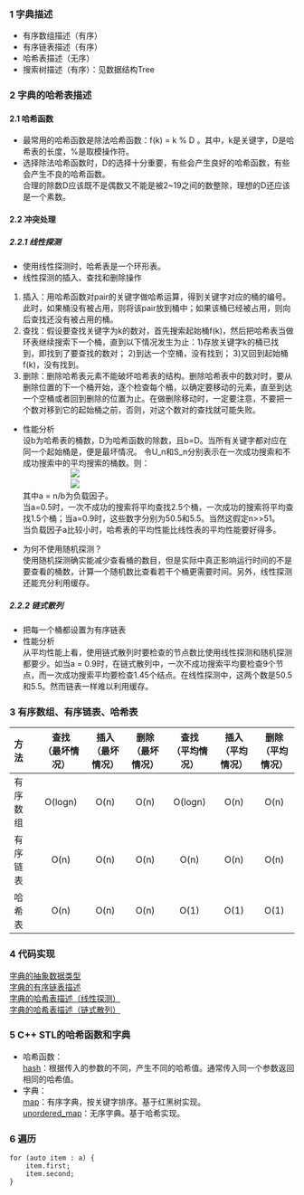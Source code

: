 <script type="text/javascript" src="http://cdn.mathjax.org/mathjax/latest/MathJax.js?config=default"></script>

### 1 字典描述

 - 有序数组描述（有序）
 - 有序链表描述（有序）
 - 哈希表描述（无序）
 - 搜索树描述（有序）：见数据结构Tree

### 2 字典的哈希表描述    
#### 2.1 哈希函数
 - 最常用的哈希函数是除法哈希函数：f(k) = k % D 。其中，k是关键字，D是哈希表的长度，%是取模操作符。
 - 选择除法哈希函数时，D的选择十分重要，有些会产生良好的哈希函数，有些会产生不良的哈希函数。<br />合理的除数D应该既不是偶数又不能是被2~19之间的数整除，理想的D还应该是一个素数。

#### 2.2 冲突处理

##### 2.2.1 线性探测
 - 使用线性探测时，哈希表是一个环形表。
 - 线性探测的插入、查找和删除操作  
  1. 插入：用哈希函数对pair的关键字做哈希运算，得到关键字对应的桶的编号。此时，如果桶没有被占用，则将该pair放到桶中；如果该桶已经被占用，则向后查找还没有被占用的桶。
  2. 查找：假设要查找关键字为k的数对，首先搜索起始桶f(k)，然后把哈希表当做环表继续搜索下一个桶，直到以下情况发生为止：1)存放关键字k的桶已找到，即找到了要查找的数对； 2)到达一个空桶，没有找到； 3)又回到起始桶f(k)，没有找到。
  3. 删除：删除哈希表元素不能破坏哈希表的结构。删除哈希表中的数对时，要从删除位置的下一个桶开始，逐个检查每个桶，以确定要移动的元素，直至到达一个空桶或者回到删除的位置为止。在做删除移动时，一定要注意，不要把一个数对移到它的起始桶之前，否则，对这个数对的查找就可能失败。

 - 性能分析   
设b为哈希表的桶数，D为哈希函数的除数，且b=D。当所有关键字都对应在同一个起始桶是，便是最坏情况。
令U_n和S_n分别表示在一次成功搜索和不成功搜索中的平均搜索的桶数。则：<br />
&emsp;&emsp;&emsp;&emsp;&emsp;&emsp;<img src="http://www.forkosh.com/mathtex.cgi? \Large U_{n} \approx \frac{1}{2}(1+\frac{1}{(1-a)^2})"><br />
&emsp;&emsp;&emsp;&emsp;&emsp;&emsp;<img src="http://www.forkosh.com/mathtex.cgi? \Large S_{n} \approx \frac{1}{2}(1+\frac{1}{1-a})">  
其中a = n/b为负载因子。  
当a=0.5时，一次不成功的搜索将平均查找2.5个桶，一次成功的搜索将平均查找1.5个桶；当a=0.9时，这些数字分别为50.5和5.5。当然这假定n>>51。<br >
当负载因子a比较小时，哈希表的平均性能比线性表的平均性能要好得多。  

 - 为何不使用随机探测？  
使用随机探测确实能减少查看桶的数目，但是实际中真正影响运行时间的不是要查看的桶数，计算一个随机数比查看若干个桶更需要时间。另外，线性探测还能充分利用缓存。

##### 2.2.2 链式散列
 - 把每一个桶都设置为有序链表
 - 性能分析  
 从平均性能上看，使用链式散列时要检查的节点数比使用线性探测和随机探测都要少。如当a = 0.9时，在链式散列中，一次不成功搜索平均要检查9个节点，而一次成功搜索平均要检查1.45个结点。在线性探测中，这两个数是50.5和5.5。然而链表一样难以利用缓存。


### 3 有序数组、有序链表、哈希表
| 方法 | 查找<br />（最坏情况） | 插入<br />（最坏情况） | 删除<br />（最坏情况） | 查找<br />（平均情况） | 插入<br />（平均情况） | 删除<br />（平均情况） |
|:---|:---:|:---:|:---:|:---:|:---:|:---:|
|有序数组|O(logn)|O(n)|O(n)|O(logn)|O(n)|O(n)|
|有序链表|O(n)|O(n)|O(n)|O(n)|O(n)|O(n)|
|哈希表|O(n)|O(n)|O(n)|O(1)|O(1)|O(1)|



### 4 代码实现  
[字典的抽象数据类型](./dictionary.h)  
[字典的有序链表描述](./sortedChain.h)  
[字典的哈希表描述（线性探测）](./hashTable.h)  
[字典的哈希表描述（链式散列）](./hashChain.h)  

### 5 C++ STL的哈希函数和字典  
 - 哈希函数：  
[hash](http://www.cplusplus.com/reference/functional/hash/?kw=hash)：根据传入的参数的不同，产生不同的哈希值。通常传入同一个参数返回相同的哈希值。  
 - 字典：  
[map](http://www.cplusplus.com/reference/map/map/?kw=map)：有序字典，按关键字排序。基于红黑树实现。  
[unordered_map](http://www.cplusplus.com/reference/unordered_map/unordered_map/?kw=unordered_map)：无序字典。基于哈希实现。  


### 6 遍历
```
for (auto item : a) {
    item.first;
    item.second;
}
```
